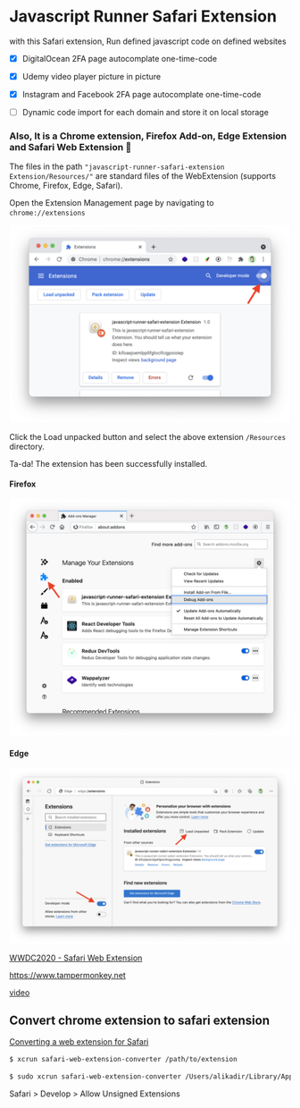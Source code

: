 # Javascript Runner Safari Extension
with this Safari extension, Run defined javascript code on defined websites

- [x] DigitalOcean 2FA page autocomplate one-time-code

- [x] Udemy video player picture in picture

- [x] Instagram and Facebook 2FA page autocomplate one-time-code

- [ ] Dynamic code import for each domain and store it on local storage



### Also, It is a Chrome extension, Firefox Add-on, Edge Extension and Safari Web Extension 🎉 
The files in the path `"javascript-runner-safari-extension Extension/Resources/"` are standard files of the WebExtension (supports Chrome, Firefox, Edge, Safari).

Open the Extension Management page by navigating to `chrome://extensions`

![Load chrome extension](https://github.com/alikadir/javascript-runner-safari-extension/blob/main/chrome-extension-load.png?raw=true)

Click the Load unpacked button and select the above extension `/Resources` directory. 

Ta-da! The extension has been successfully installed.

#### Firefox

![Load firefox extension](https://github.com/alikadir/javascript-runner-safari-extension/blob/main/firefox-extension-load.png?raw=true)

#### Edge
![Load edge extension](https://github.com/alikadir/javascript-runner-safari-extension/blob/main/edge-extension-load.png?raw=true)

[WWDC2020 - Safari Web Extension](https://developer.apple.com/videos/play/wwdc2020/10665/)

https://www.tampermonkey.net

[video](https://www.youtube.com/watch?v=WtYPVLfGz8o)

## Convert chrome extension to safari extension 

[Converting a web extension for Safari](https://developer.apple.com/documentation/safariservices/safari_web_extensions/converting_a_web_extension_for_safari)

```bash
$ xcrun safari-web-extension-converter /path/to/extension
```

```bash
$ sudo xcrun safari-web-extension-converter /Users/alikadir/Library/Application Support/Google/Chrome/Default/Extensions/fmkadmapgofadopljbjfkapdkoienihi/4.28.0_0/
```
Safari > Develop > Allow Unsigned Extensions
